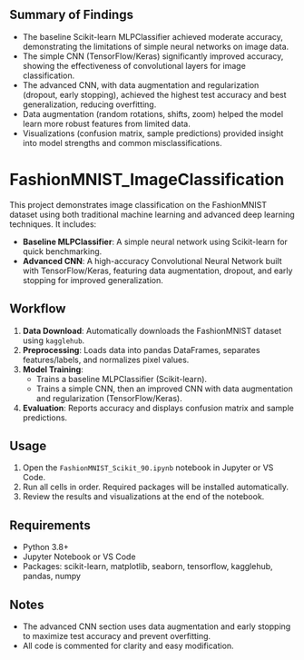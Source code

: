 ## Summary of Findings

- The baseline Scikit-learn MLPClassifier achieved moderate accuracy, demonstrating the limitations of simple neural networks on image data.
- The simple CNN (TensorFlow/Keras) significantly improved accuracy, showing the effectiveness of convolutional layers for image classification.
- The advanced CNN, with data augmentation and regularization (dropout, early stopping), achieved the highest test accuracy and best generalization, reducing overfitting.
- Data augmentation (random rotations, shifts, zoom) helped the model learn more robust features from limited data.
- Visualizations (confusion matrix, sample predictions) provided insight into model strengths and common misclassifications.

# FashionMNIST_ImageClassification

This project demonstrates image classification on the FashionMNIST dataset using both traditional machine learning and advanced deep learning techniques. It includes:

- **Baseline MLPClassifier**: A simple neural network using Scikit-learn for quick benchmarking.
- **Advanced CNN**: A high-accuracy Convolutional Neural Network built with TensorFlow/Keras, featuring data augmentation, dropout, and early stopping for improved generalization.

## Workflow
1. **Data Download**: Automatically downloads the FashionMNIST dataset using `kagglehub`.
2. **Preprocessing**: Loads data into pandas DataFrames, separates features/labels, and normalizes pixel values.
3. **Model Training**:
	- Trains a baseline MLPClassifier (Scikit-learn).
	- Trains a simple CNN, then an improved CNN with data augmentation and regularization (TensorFlow/Keras).
4. **Evaluation**: Reports accuracy and displays confusion matrix and sample predictions.

## Usage
1. Open the `FashionMNIST_Scikit_90.ipynb` notebook in Jupyter or VS Code.
2. Run all cells in order. Required packages will be installed automatically.
3. Review the results and visualizations at the end of the notebook.

## Requirements
- Python 3.8+
- Jupyter Notebook or VS Code
- Packages: scikit-learn, matplotlib, seaborn, tensorflow, kagglehub, pandas, numpy

## Notes
- The advanced CNN section uses data augmentation and early stopping to maximize test accuracy and prevent overfitting.
- All code is commented for clarity and easy modification.
